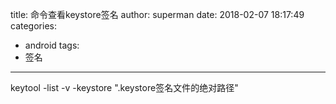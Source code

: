 title: 命令查看keystore签名
author: superman
date: 2018-02-07 18:17:49
categories:
- android
tags:
- 签名
---

keytool -list -v -keystore ".keystore签名文件的绝对路径"